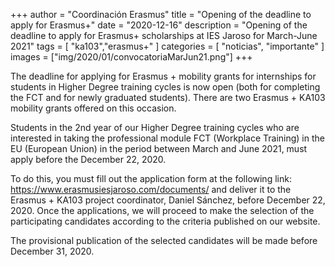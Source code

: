 +++
author = "Coordinación Erasmus"
title = "Opening of the deadline to apply for Erasmus+"
date = "2020-12-16"
description = "Opening of the deadline to apply for Erasmus+ scholarships at IES Jaroso for March-June 2021"
tags = [
    "ka103","erasmus+"
]
categories = [
    "noticias", "importante"
]
images  = ["img/2020/01/convocatoriaMarJun21.png"]
+++

The deadline for applying for Erasmus + mobility grants for internships for students in Higher Degree training cycles is now open (both for completing the FCT and for newly graduated students). There are two Erasmus + KA103 mobility grants offered on this occasion.

Students in the 2nd year of our Higher Degree training cycles who are interested in taking the professional module FCT (Workplace Training) in the EU (European Union) in the period between March and June 2021, must apply before the December 22, 2020.

To do this, you must fill out the application form at the following link: https://www.erasmusiesjaroso.com/documents/ and deliver it to the Erasmus + KA103 project coordinator, Daniel Sánchez, before December 22, 2020. Once the applications, we will proceed to make the selection of the participating candidates according to the criteria published on our website.

The provisional publication of the selected candidates will be made before December 31, 2020.
